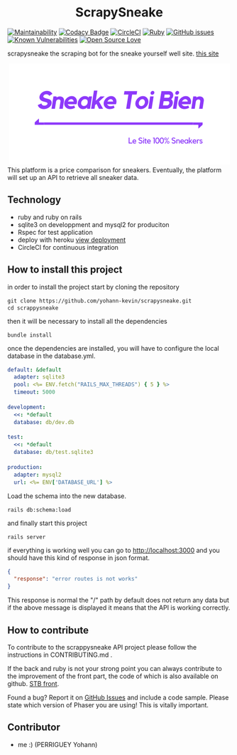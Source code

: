<div align="center">
  <h1>ScrapySneake</h1>
</div>

[![Maintainability](https://api.codeclimate.com/v1/badges/9ba129739085df10b469/maintainability)](https://codeclimate.com/github/yohann-kevin/scrapysneake/maintainability)
[![Codacy Badge](https://app.codacy.com/project/badge/Grade/6264da9a819e451583acf72453bfbf13)](https://www.codacy.com/gh/yohann-kevin/scrapysneake/dashboard?utm_source=github.com&amp;utm_medium=referral&amp;utm_content=yohann-kevin/scrapysneake&amp;utm_campaign=Badge_Grade)
[![CircleCI](https://circleci.com/gh/yohann-kevin/scrapysneake.svg?style=svg)](https://circleci.com/gh/yohann-kevin/scrapysneake)
[![Ruby](https://img.shields.io/badge/language-ruby-red)](https://img.shields.io/badge/language-ruby-red)
[![GitHub issues](https://img.shields.io/github/issues/yohann-kevin/scrapysneake?style=plastic)](https://github.com/yohann-kevin/scrapysneake/issues)
[![Known Vulnerabilities](https://snyk.io/test/github/yohann-kevin/scrapysneake/badge.svg)](https://snyk.io/test/github/yohann-kevin/scrapysneake)
[![Open Source Love](https://badges.frapsoft.com/os/v2/open-source.svg?v=103)](https://github.com/ellerbrock/open-source-badges/)

scrapysneake the scraping bot for the sneake yourself well site. [this site](https://thirsty-benz-644286.netlify.app/#/)

<div align="center">
	<img src="./public/images/logo/sneake-toi-bien-white.png">
</div>
This platform is a price comparison for sneakers. Eventually, the platform will set up an API to retrieve all sneaker data.

## Technology

- ruby and ruby on  rails
- sqlite3 on developpment and mysql2 for produciton
- Rspec for test application
- deploy with heroku [view deployment](https://scrapysneake.herokuapp.com/)
- CircleCI for continuous integration 

## How to install this project

in order to install the project start by cloning the repository

```shell
git clone https://github.com/yohann-kevin/scrapysneake.git
cd scrappysneake
```

then it will be necessary to install all the dependencies

```shell
bundle install
```

once the dependencies are installed, you will have to configure the local database in the database.yml.

```yaml
default: &default
  adapter: sqlite3
  pool: <%= ENV.fetch("RAILS_MAX_THREADS") { 5 } %>
  timeout: 5000

development:
  <<: *default
  database: db/dev.db
  
test:
  <<: *default
  database: db/test.sqlite3

production:
  adapter: mysql2
  url: <%= ENV['DATABASE_URL'] %>
```

Load the schema into the new database.

```shell
rails db:schema:load
```

and finally start this project

```shell
rails server
```

if everything is working well you can go to [http://localhost:3000](http://localhost:3000) and you should have this kind of response in json format.

```json
{
  "response": "error routes is not works"
}
```

This response is normal the "/" path by default does not return any data but if the above message is displayed it means that the API is working correctly.

## How to contribute

To contribute to the scrappysneake API project please follow the instructions in CONTRIBUTING.md .

If the back and ruby is not your strong point you can always contribute to the improvement of the front part, the code of which is also available on github. [STB front](https://github.com/yohann-kevin/STB).

Found a bug? Report it on [GitHub Issues]() and include a code sample. Please state which version of Phaser you are using! This is vitally important.

## Contributor

- me :) (PERRIGUEY Yohann)

